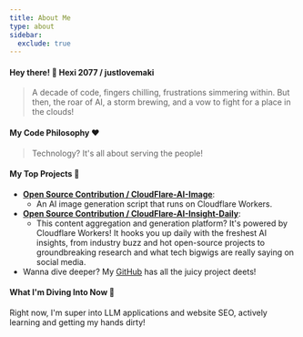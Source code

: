 ```yaml
---
title: About Me
type: about
sidebar:
  exclude: true
---
```

#### Hey there! 👋 Hexi 2077 / justlovemaki

> A decade of code, fingers chilling, frustrations simmering within.
> But then, the roar of AI, a storm brewing, and a vow to fight for a place in the clouds!

#### My Code Philosophy ❤️

> Technology? It's all about serving the people!

#### My Top Projects 🌟

*   **[Open Source Contribution / CloudFlare-AI-Image](https://github.com/justlovemaki/CloudFlare-AI-Image)**:
    *   An AI image generation script that runs on Cloudflare Workers.
*   **[Open Source Contribution / CloudFlare-AI-Insight-Daily](https://github.com/justlovemaki/CloudFlare-AI-Insight-Daily)**:
    *   This content aggregation and generation platform? It's powered by Cloudflare Workers! It hooks you up daily with the freshest AI insights, from industry buzz and hot open-source projects to groundbreaking research and what tech bigwigs are really saying on social media.
*   Wanna dive deeper? My [GitHub](https://github.com/justlovemaki) has all the juicy project deets!

#### What I'm Diving Into Now 🌱

Right now, I'm super into LLM applications and website SEO, actively learning and getting my hands dirty!